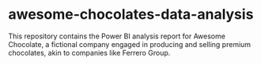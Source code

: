 # awesome-chocolates-data-analysis
This repository contains the Power BI analysis report for Awesome Chocolate, a fictional company engaged in producing and selling premium chocolates, akin to companies like Ferrero Group. 

